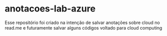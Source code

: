 # anotacoes-lab-azure
Esse repositório foi criado na intenção de salvar anotações sobre cloud no read.me e futuramente salvar alguns códigos voltado para cloud computing
